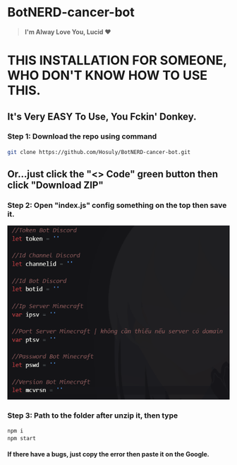 # BotNERD-cancer-bot

> **I'm Alway Love You, Lucid ❤️**

# THIS INSTALLATION FOR SOMEONE, WHO DON'T KNOW HOW TO USE THIS.

## It's Very EASY To Use, You Fckin' Donkey.
### Step 1: Download the repo using command
```bash
git clone https://github.com/Hosuly/BotNERD-cancer-bot.git
```
## Or...just click the "<> Code" green button then click "Download ZIP" 

### Step 2: Open "index.js" config something on the top then save it.
![segs?](https://github.com/Hosuly/BotNERD-cancer-bot/blob/master/Screenshot%202023-03-22%20214249.png)

### Step 3: Path to the folder after unzip it, then type 
```bash
npm i
npm start
```

#### If there have a bugs, just copy the error then paste it on the Google.
